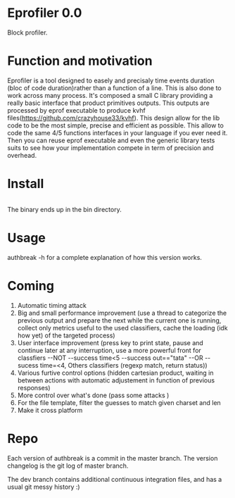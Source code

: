 # Eprofiler 0.0
Block profiler.

# Function and motivation

Eprofiler is a tool designed to easely and precisaly time events duration (bloc of code duration)rather than a function of a line. This is also done to work across many process. It's composed a small C library  providing a really basic interface that product primitives outputs. This outputs are processed by eprof executable to produce kvhf files(https://github.com/crazyhouse33/kvhf). This design allow for the lib code to be the most simple, precise and efficient as possible. This allow to code the same 4/5 functions interfaces in your language if you ever need it. Then you can reuse eprof executable and even the generic library tests suits to see how your implementation compete in term of precision and overhead.


# Install

```bash
```

The binary ends up in the bin directory.

# Usage

authbreak -h for a complete explanation of how this version works.

# Coming

1. Automatic timing attack
2. Big and small performance improvement (use a thread to categorize the previous output and prepare the next while the current one is running, collect only metrics useful to the used classifiers, cache the loading (idk how yet) of the targeted process)
3. User interface improvement (press key to print state, pause and continue later at any interruption, use a more powerful front for classfiers --NOT --success time<5 --success out=="tata" --OR --sucess time=<4, Others classifiers (regexp match, return status))
4. Various furtive control options (hidden cartesian product, waiting in between actions with automatic adjustement in function of previous responses)
5. More control over what's done (pass some attacks )
6. For the file template, filter the guesses to match given charset and len
7. Make it cross platform 

# Repo

Each version of authbreak is a commit in the master branch. The version changelog is the git log of master branch. 

The dev branch contains additional continuous integration files, and has a usual git messy history :)

